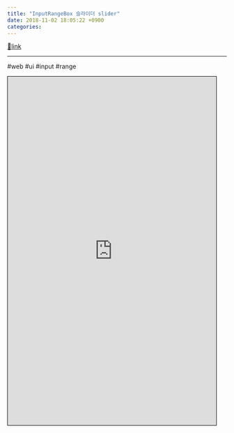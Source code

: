 ```yaml
---
title: "InputRangeBox 슬라이더 slider"
date: 2018-11-02 18:05:22 +0900
categories: 
---
```

[🔗link](http://www.mins01.com/mh/tech/read/1210)
***


#web #ui #input #range

<iframe frameborder="1" height="800" src="https://mins01.github.io/ui_InputRangeBox/" style="border-width: 1px; border-style: solid; border-color: rgb(0, 0, 0);" width="95%"></iframe>


